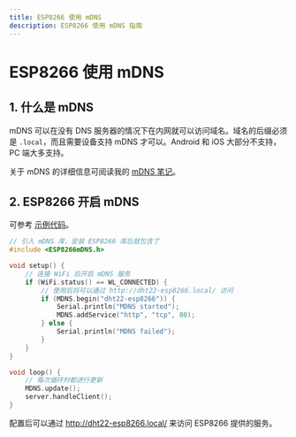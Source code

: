 ```yaml
---
title: ESP8266 使用 mDNS
description: ESP8266 使用 mDNS 指南
---
```


# ESP8266 使用 mDNS

## 1. 什么是 mDNS

mDNS 可以在没有 DNS 服务器的情况下在内网就可以访问域名。域名的后缀必须是 `.local`，而且需要设备支持 mDNS 才可以。Android 和 iOS 大部分不支持，PC 端大多支持。

关于 mDNS 的详细信息可阅读我的 [mDNS 笔记](https://blog.alexsun.top/vuepress-network-notes/application-layer-protocol/dns/mdns.html)。

## 2. ESP8266 开启 mDNS

可参考 [示例代码](https://github.com/esp8266/Arduino/blob/master/libraries/ESP8266mDNS/examples/mDNS_Web_Server/mDNS_Web_Server.ino)。

```cpp
// 引入 mDNS 库，安装 ESP8266 库后就包含了
#include <ESP8266mDNS.h>

void setup() {
    // 连接 WiFi 后开启 mDNS 服务
    if (WiFi.status() == WL_CONNECTED) {
        // 使用后将可以通过 http://dht22-esp8266.local/ 访问
        if (MDNS.begin("dht22-esp8266")) {
            Serial.println("MDNS started");
            MDNS.addService("http", "tcp", 80);
        } else {
            Serial.println("MDNS failed");
        }
    }
}

void loop() {
    // 每次循环时都进行更新
    MDNS.update();
    server.handleClient();
}
```

配置后可以通过 <http://dht22-esp8266.local/> 来访问 ESP8266 提供的服务。
